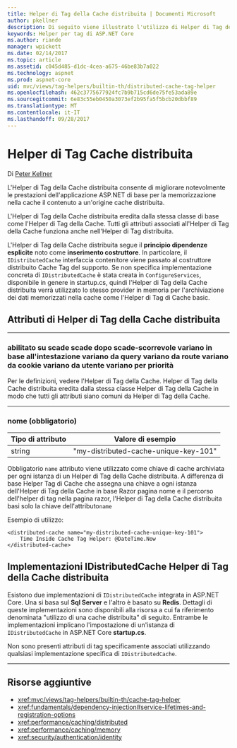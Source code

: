 ```yaml
---
title: Helper di Tag della Cache distribuita | Documenti Microsoft
author: pkellner
description: Di seguito viene illustrato l'utilizzo di Helper di Tag della Cache
keywords: Helper per tag di ASP.NET Core
ms.author: riande
manager: wpickett
ms.date: 02/14/2017
ms.topic: article
ms.assetid: c045d485-d1dc-4cea-a675-46be83b7a022
ms.technology: aspnet
ms.prod: aspnet-core
uid: mvc/views/tag-helpers/builtin-th/distributed-cache-tag-helper
ms.openlocfilehash: 462c3775677924fc7b9b715cd6de75fe53ada89e
ms.sourcegitcommit: 6e83c55eb0450a3073ef2b95fa5f5bcb20dbbf89
ms.translationtype: MT
ms.contentlocale: it-IT
ms.lasthandoff: 09/28/2017
---
```

# <a name="distributed-cache-tag-helper"></a>Helper di Tag Cache distribuita

Di [Peter Kellner](http://peterkellner.net) 


L'Helper di Tag della Cache distribuita consente di migliorare notevolmente le prestazioni dell'applicazione ASP.NET di base per la memorizzazione nella cache il contenuto a un'origine cache distribuita.

L'Helper di Tag della Cache distribuita eredita dalla stessa classe di base come l'Helper di Tag della Cache.  Tutti gli attributi associati all'Helper di Tag della Cache funziona anche nell'Helper di Tag distribuita.


L'Helper di Tag della Cache distribuita segue il **principio dipendenze esplicite** noto come **inserimento costruttore**.  In particolare, il `IDistributedCache` interfaccia contenitore viene passato al costruttore distribuito Cache Tag del supporto.  Se non specifica implementazione concreta di `IDistributedCache` è stata creata in `ConfigureServices`, disponibile in genere in startup.cs, quindi l'Helper di Tag della Cache distribuita verrà utilizzato lo stesso provider in memoria per l'archiviazione dei dati memorizzati nella cache come l'Helper di Tag di Cache basic.

## <a name="distributed-cache-tag-helper-attributes"></a>Attributi di Helper di Tag della Cache distribuita

- - -

### <a name="enabled-expires-on-expires-after-expires-sliding-vary-by-header-vary-by-query-vary-by-route-vary-by-cookie-vary-by-user-vary-by-priority"></a>abilitato su scade scade dopo scade-scorrevole variano in base all'intestazione variano da query variano da route variano da cookie variano da utente variano per priorità

Per le definizioni, vedere l'Helper di Tag della Cache. Helper di Tag della Cache distribuita eredita dalla stessa classe Helper di Tag della Cache in modo che tutti gli attributi siano comuni da Helper di Tag della Cache.

- - -

### <a name="name-required"></a>nome (obbligatorio)

| Tipo di attributo    | Valore di esempio     |
|----------------   |----------------   |
| string    | "my-distributed-cache-unique-key-101"     |

Obbligatorio `name` attributo viene utilizzato come chiave di cache archiviata per ogni istanza di un Helper di Tag della Cache distribuita.  A differenza di base Helper Tag di Cache che assegna una chiave a ogni istanza dell'Helper di Tag della Cache in base Razor pagina nome e il percorso dell'helper di tag nella pagina razor, l'Helper di Tag della Cache distribuita basi solo la chiave dell'attributo`name`

Esempio di utilizzo:

```cshtml
<distributed-cache name="my-distributed-cache-unique-key-101">
    Time Inside Cache Tag Helper: @DateTime.Now
</distributed-cache>
```

## <a name="distributed-cache-tag-helper-idistributedcache-implementations"></a>Implementazioni IDistributedCache Helper di Tag della Cache distribuita

Esistono due implementazioni di `IDistributedCache` integrata in ASP.NET Core.  Una si basa sul **Sql Server** e l'altro è basato su **Redis**. Dettagli di queste implementazioni sono disponibili alla risorsa a cui fa riferimento denominata "utilizzo di una cache distribuita" di seguito. Entrambe le implementazioni implicano l'impostazione di un'istanza di `IDistributedCache` in ASP.NET Core **startup.cs**.

Non sono presenti attributi di tag specificamente associati utilizzando qualsiasi implementazione specifica di `IDistributedCache`.



- - -



## <a name="additional-resources"></a>Risorse aggiuntive

* <xref:mvc/views/tag-helpers/builtin-th/cache-tag-helper>
* <xref:fundamentals/dependency-injection#service-lifetimes-and-registration-options>
* <xref:performance/caching/distributed>
* <xref:performance/caching/memory>
* <xref:security/authentication/identity>
